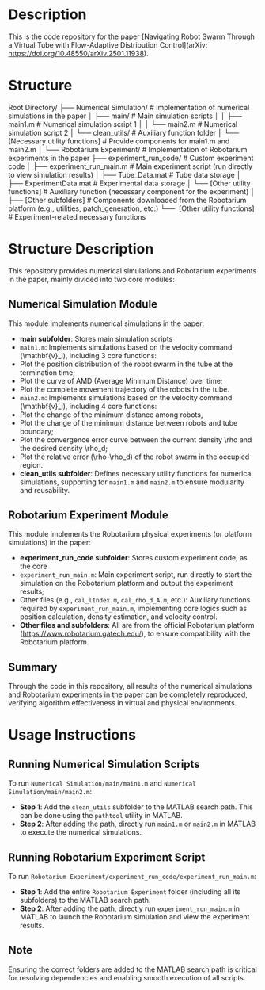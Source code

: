 # Description
This is the code repository for the paper [Navigating Robot Swarm Through a Virtual Tube with Flow-Adaptive Distribution Control](arXiv: https://doi.org/10.48550/arXiv.2501.11938).
# Structure
Root Directory/
├── Numerical Simulation/     # Implementation of numerical simulations in the paper
│   ├── main/     # Main simulation scripts
│   │   ├── main1.m     # Numerical simulation script 1
│   │   └── main2.m     # Numerical simulation script 2
│   └── clean_utils/     # Auxiliary function folder
│       └── [Necessary utility functions]   # Provide components for main1.m and main2.m
│
└── Robotarium Experiment/     # Implementation of Robotarium experiments in the paper
├── experiment_run_code/     # Custom experiment code
│   ├── experiment_run_main.m     # Main experiment script (run directly to view simulation results)
│   ├── Tube_Data.mat     # Tube data storage
│   ├── ExperimentData.mat     # Experimental data storage
│   └── [Other utility functions]     # Auxiliary function (necessary component for the experiment)
│
├── [Other subfolders]     # Components downloaded from the Robotarium platform (e.g., utilities, patch_generation, etc.)
└──  [Other utility functions]      # Experiment-related necessary functions
# Structure Description
This repository provides numerical simulations and Robotarium experiments in the paper, mainly divided into two core modules:
## Numerical Simulation Module
This module implements numerical simulations in the paper:
- **main subfolder**: Stores main simulation scripts
- `main1.m`: Implements simulations based on the velocity command \(\mathbf{v}_i\), including 3 core functions:
- Plot the position distribution of the robot swarm in the tube at the termination time;
- Plot the curve of AMD (Average Minimum Distance) over time;
- Plot the complete movement trajectory of the robots in the tube.
- `main2.m`: Implements simulations based on the velocity command \(\mathbf{v}_i\), including 4 core functions:
- Plot the change of the minimum distance among robots,
- Plot the change of the minimum distance between robots and tube boundary;
- Plot the convergence error curve between the current density \rho and the desired density \rho_d;
- Plot the relative error \(\rho-\rho_d\) of the robot swarm in the occupied region.
- **clean_utils subfolder**: Defines necessary utility functions for numerical simulations, supporting for `main1.m` and `main2.m` to ensure modularity and reusability.
## Robotarium Experiment Module
This module implements the Robotarium physical experiments (or platform simulations) in the paper:
- **experiment_run_code subfolder**: Stores custom experiment code, as the core
- `experiment_run_main.m`: Main experiment script, run directly to start the simulation on the Robotarium platform and output the experiment results;
- Other files (e.g., `cal_lIndex.m`, `cal_rho_d_A.m`, etc.): Auxiliary functions required by `experiment_run_main.m`, implementing core logics such as position calculation, density estimation, and velocity control.
- **Other files and subfolders**: All are from the official Robotarium platform (https://www.robotarium.gatech.edu/), to ensure compatibility with the Robotarium platform.
## Summary
Through the code in this repository, all results of the numerical simulations and Robotarium experiments in the paper can be completely reproduced, verifying algorithm effectiveness in virtual and physical environments.
# Usage Instructions
## Running Numerical Simulation Scripts
To run `Numerical Simulation/main/main1.m` and `Numerical Simulation/main/main2.m`:
- **Step 1**: Add the `clean_utils` subfolder to the MATLAB search path. This can be done using the `pathtool` utility in MATLAB.
- **Step 2**: After adding the path, directly run `main1.m` or `main2.m` in MATLAB to execute the numerical simulations.
## Running Robotarium Experiment Script
To run `Robotarium Experiment/experiment_run_code/experiment_run_main.m`:
- **Step 1**: Add the entire `Robotarium Experiment` folder (including all its subfolders) to the MATLAB search path.
- **Step 2**: After adding the path, directly run `experiment_run_main.m` in MATLAB to launch the Robotarium simulation and view the experiment results.
## Note
Ensuring the correct folders are added to the MATLAB search path is critical for resolving dependencies and enabling smooth execution of all scripts.